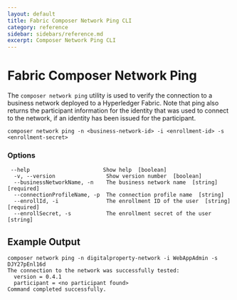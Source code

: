 ```yaml
---
layout: default
title: Fabric Composer Network Ping CLI
category: reference
sidebar: sidebars/reference.md
excerpt: Composer Network Ping CLI
---
```


# Fabric Composer Network Ping
The `composer network ping` utility is used to verify the connection to a business network deployed to a Hyperledger Fabric.
Note that ping also returns the participant information for the identity that was used to connect to the network, if
an identity has been issued for the participant.

```
composer network ping -n <business-network-id> -i <enrollment-id> -s <enrollment-secret>
```

### Options
```
 --help                       Show help  [boolean]
  -v, --version                Show version number  [boolean]
  --businessNetworkName, -n    The business network name  [string] [required]
  --connectionProfileName, -p  The connection profile name  [string]
  --enrollId, -i               The enrollment ID of the user  [string] [required]
  --enrollSecret, -s           The enrollment secret of the user  [string]
```

## Example Output

```
composer network ping -n digitalproperty-network -i WebAppAdmin -s DJY27pEnl16d
The connection to the network was successfully tested:
  version = 0.4.1
  participant = <no participant found>
Command completed successfully.
```
